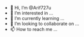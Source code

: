 - 👋 Hi, I’m @Arif727u
- 👀 I’m interested in ...
- 🌱 I’m currently learning ...
- 💞️ I’m looking to collaborate on ...
- 📫 How to reach me ...

<!---
Arif727u/Arif727u is a ✨ special ✨ repository because its `README.md` (this file) appears on your GitHub profile.
You can click the Preview link to take a look at your changes.
--->
